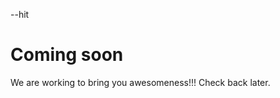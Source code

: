 






--hit <Enter>

















# Coming soon

We are working to bring you awesomeness!!! Check back later.
